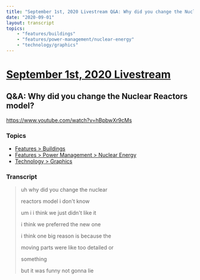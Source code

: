 ```yaml
---
title: "September 1st, 2020 Livestream Q&A: Why did you change the Nuclear Reactors model?"
date: "2020-09-01"
layout: transcript
topics:
    - "features/buildings"
    - "features/power-management/nuclear-energy"
    - "technology/graphics"
---
```

# [September 1st, 2020 Livestream](../2020-09-01.md)
## Q&A: Why did you change the Nuclear Reactors model?
https://www.youtube.com/watch?v=hBpbwXr9cMs

### Topics
* [Features > Buildings](../topics/features/buildings.md)
* [Features > Power Management > Nuclear Energy](../topics/features/power-management/nuclear-energy.md)
* [Technology > Graphics](../topics/technology/graphics.md)

### Transcript

> uh why did you change the nuclear
>
> reactors model i don't know
>
> um i i think we just didn't like it
>
> i think we preferred the new one
>
> i think one big reason is because the
>
> moving parts were like too detailed or
>
> something
>
> but it was funny not gonna lie
